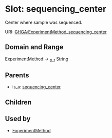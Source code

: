 
# Slot: sequencing_center


Center where sample was sequenced.

URI: [GHGA:ExperimentMethod_sequencing_center](https://w3id.org/GHGA/ExperimentMethod_sequencing_center)


## Domain and Range

[ExperimentMethod](ExperimentMethod.md) &#8594;  <sub>0..1</sub> [String](types/String.md)

## Parents

 *  is_a: [sequencing_center](sequencing_center.md)

## Children


## Used by

 * [ExperimentMethod](ExperimentMethod.md)
